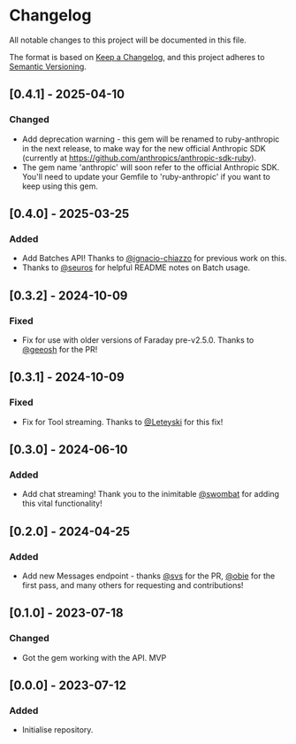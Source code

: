 # Changelog

All notable changes to this project will be documented in this file.

The format is based on [Keep a Changelog](https://keepachangelog.com/en/1.0.0/),
and this project adheres to [Semantic Versioning](https://semver.org/spec/v2.0.0.html).

## [0.4.1] - 2025-04-10

### Changed

- Add deprecation warning - this gem will be renamed to ruby-anthropic in the next release, to make way for the new official Anthropic SDK (currently at https://github.com/anthropics/anthropic-sdk-ruby).
- The gem name 'anthropic' will soon refer to the official Anthropic SDK. You'll need to update your Gemfile to 'ruby-anthropic' if you want to keep using this gem.

## [0.4.0] - 2025-03-25

### Added

- Add Batches API! Thanks to [@ignacio-chiazzo](https://github.com/ignacio-chiazzo) for previous work on this.
- Thanks to [@seuros](https://github.com/seuros) for helpful README notes on Batch usage.

## [0.3.2] - 2024-10-09

### Fixed

- Fix for use with older versions of Faraday pre-v2.5.0. Thanks to [@geeosh](https://github.com/geeosh) for the PR!

## [0.3.1] - 2024-10-09

### Fixed

- Fix for Tool streaming. Thanks to [@Leteyski](https://github.com/Leteyski) for this fix!

## [0.3.0] - 2024-06-10

### Added

- Add chat streaming! Thank you to the inimitable [@swombat](https://github.com/swombat) for adding this vital functionality!

## [0.2.0] - 2024-04-25

### Added

- Add new Messages endpoint - thanks [@svs](https://github.com/svs) for the PR, [@obie](https://github.com/obie) for the first pass, and many others for requesting and contributions!

## [0.1.0] - 2023-07-18

### Changed

- Got the gem working with the API. MVP

## [0.0.0] - 2023-07-12

### Added

- Initialise repository.

